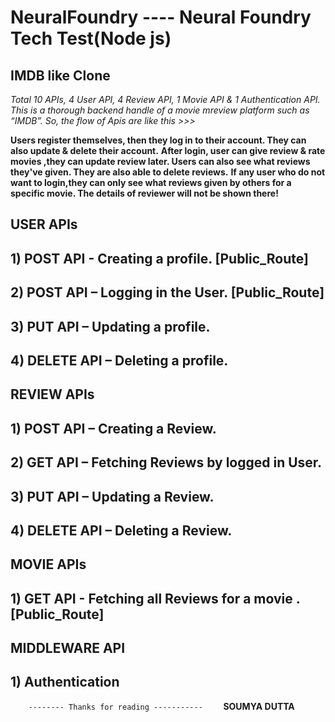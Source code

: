 # NeuralFoundry ---- Neural Foundry Tech Test(Node js) 

## IMDB like Clone
*Total 10 APIs, 4 User API, 4 Review API, 1 Movie API & 1 Authentication API. This is a thorough backend handle of a movie mreview platform such as “IMDB”. So, the flow of Apis are like this >>>*

**Users register themselves, then they log in to their account. They can also update & delete their account.**
**After login, user can give review & rate movies ,they can update review later. Users can also see what reviews they've given. They are also able to delete reviews.**
**If any user who do not want to login,they can only see what reviews given by others for a specific movie. The details of reviewer will not be shown there!**


 ## USER APIs
## 1) POST API - Creating a profile.                [Public_Route]
## 2) POST API – Logging in the User.               [Public_Route]
## 3) PUT API – Updating a profile.
## 4) DELETE API – Deleting a profile.


 ## REVIEW APIs
## 1) POST API – Creating a Review.
## 2) GET API – Fetching Reviews by logged in User.
## 3) PUT API – Updating a Review.
## 4) DELETE API – Deleting a Review.


 ## MOVIE APIs
## 1) GET API - Fetching all Reviews for a movie . [Public_Route]


 ## MIDDLEWARE API
## 1) Authentication


`     -------- Thanks for reading -----------     `
                **SOUMYA DUTTA**


